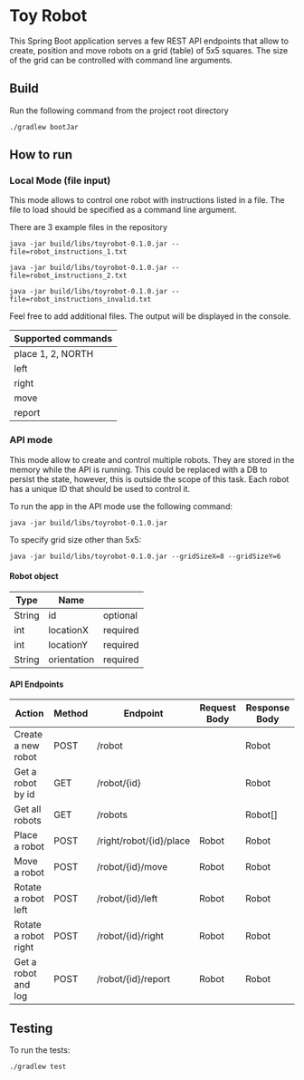 # Toy Robot

This Spring Boot application serves a few REST API endpoints that allow to create, position and move robots on a grid (table) of 5x5 squares. The size of the grid can be controlled with command line arguments.

## Build

Run the following command from the project root directory

`./gradlew bootJar`

## How to run

### Local Mode (file input)

This mode allows to control one robot with instructions listed in a file. The file to load should be specified as a command line argument.

There are 3 example files in the repository

`java -jar build/libs/toyrobot-0.1.0.jar --file=robot_instructions_1.txt`

`java -jar build/libs/toyrobot-0.1.0.jar --file=robot_instructions_2.txt`

`java -jar build/libs/toyrobot-0.1.0.jar --file=robot_instructions_invalid.txt`

Feel free to add additional files. The output will be displayed in the console.

| Supported commands |
|--------------------|
|  place 1, 2, NORTH |
|        left        |
|        right       |
|        move        |
|        report      |

### API mode

This mode allow to create and control multiple robots. They are stored in the memory while the API is running. This could be replaced with a DB to persist the state, however, this is outside the scope of this task. Each robot has a unique ID that should be used to control it.

To run the app in the API mode use the following command:

`java -jar build/libs/toyrobot-0.1.0.jar `

To specify grid size other than 5x5:

`java -jar build/libs/toyrobot-0.1.0.jar --gridSizeX=8 --gridSizeY=6`

#### Robot object

| Type   | Name        |          |
|--------|-------------|----------|
| String | id          | optional |
| int    | locationX   | required |
| int    | locationY   | required |
| String | orientation | required |

#### API Endpoints

| Action               | Method | Endpoint                | Request Body | Response Body |
|----------------------|--------|-------------------------|--------------|---------------|
| Create a new robot   | POST   | /robot                  |              | Robot         |
| Get a robot by id    | GET    | /robot/{id}             |              | Robot         |
| Get all robots       | GET    | /robots                 |              | Robot[]       |
| Place a robot        | POST   | /right/robot/{id}/place | Robot        | Robot         |
| Move a robot         | POST   | /robot/{id}/move        | Robot        | Robot         |
| Rotate a robot left  | POST   | /robot/{id}/left        | Robot        | Robot         |
| Rotate a robot right | POST   | /robot/{id}/right       | Robot        | Robot         |
| Get a robot and log  | POST   | /robot/{id}/report      | Robot        | Robot         |


## Testing

To run the tests:

`./gradlew test`
